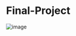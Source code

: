 # Final-Project

![image](https://drive.google.com/file/d/1A9RWXHeRCSFE8Qjn8BXNyUB2VgJcYryL/view?usp=sharing)
